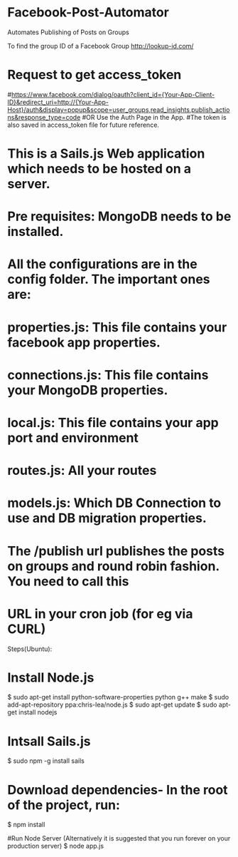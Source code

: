 # Facebook-Post-Automator
Automates Publishing of Posts on Groups

To find the group ID of a Facebook Group
http://lookup-id.com/

# Request to get access_token
#https://www.facebook.com/dialog/oauth?client_id={Your-App-Client-ID}&redirect_uri=http://{Your-App-Host}/auth&display=popup&scope=user_groups,read_insights,publish_actions&response_type=code
#OR Use the Auth Page in the App.
#The token is also saved in access_token file for future reference.

# This is a Sails.js Web application which needs to be hosted on a server.
# Pre requisites: MongoDB needs to be installed.
# All the configurations are in the config folder. The important ones are:
# properties.js: This file contains your facebook app properties.
# connections.js: This file contains your MongoDB properties.
# local.js: This file contains your app port and environment
# routes.js: All your routes
# models.js: Which DB Connection to use and DB migration properties.

# The /publish url publishes the posts on groups and round robin fashion. You need to call this
# URL in your cron job (for eg via CURL)

Steps(Ubuntu): 

# Install Node.js

$ sudo apt-get install python-software-properties python g++ make
$ sudo add-apt-repository ppa:chris-lea/node.js
$ sudo apt-get update
$ sudo apt-get install nodejs

# Intsall Sails.js

$ sudo npm -g install sails

# Download dependencies- In the root of the project, run:
$ npm install

#Run Node Server (Alternatively it is suggested that you run forever on your production server)
$ node app.js
